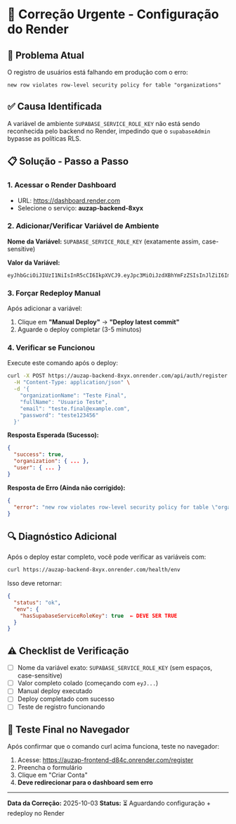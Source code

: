# 🔧 Correção Urgente - Configuração do Render

## 🚨 Problema Atual
O registro de usuários está falhando em produção com o erro:
```
new row violates row-level security policy for table "organizations"
```

## ✅ Causa Identificada
A variável de ambiente `SUPABASE_SERVICE_ROLE_KEY` não está sendo reconhecida pelo backend no Render, impedindo que o `supabaseAdmin` bypasse as políticas RLS.

## 📋 Solução - Passo a Passo

### 1. Acessar o Render Dashboard
- URL: https://dashboard.render.com
- Selecione o serviço: **auzap-backend-8xyx**

### 2. Adicionar/Verificar Variável de Ambiente

**Nome da Variável:** `SUPABASE_SERVICE_ROLE_KEY` (exatamente assim, case-sensitive)

**Valor da Variável:**
```
eyJhbGciOiJIUzI1NiIsInR5cCI6IkpXVCJ9.eyJpc3MiOiJzdXBhYmFzZSIsInJlZiI6ImNkbmRud2dsY2lleWxmZ3pid3RzIiwicm9sZSI6InNlcnZpY2Vfcm9sZSIsImlhdCI6MTc1OTM2NTU3MywiZXhwIjoyMDc0OTQxNTczfQ.-38opT8Tw9f59tUbEvxNrdEOb3tPXZSx0bePm3wtcMg
```

### 3. Forçar Redeploy Manual

Após adicionar a variável:
1. Clique em **"Manual Deploy"** → **"Deploy latest commit"**
2. Aguarde o deploy completar (3-5 minutos)

### 4. Verificar se Funcionou

Execute este comando após o deploy:
```bash
curl -X POST https://auzap-backend-8xyx.onrender.com/api/auth/register \
  -H "Content-Type: application/json" \
  -d '{
    "organizationName": "Teste Final",
    "fullName": "Usuario Teste",
    "email": "teste.final@example.com",
    "password": "teste123456"
  }'
```

**Resposta Esperada (Sucesso):**
```json
{
  "success": true,
  "organization": { ... },
  "user": { ... }
}
```

**Resposta de Erro (Ainda não corrigido):**
```json
{
  "error": "new row violates row-level security policy for table \"organizations\""
}
```

## 🔍 Diagnóstico Adicional

Após o deploy estar completo, você pode verificar as variáveis com:
```bash
curl https://auzap-backend-8xyx.onrender.com/health/env
```

Isso deve retornar:
```json
{
  "status": "ok",
  "env": {
    "hasSupabaseServiceRoleKey": true  ← DEVE SER TRUE
  }
}
```

## ⚠️ Checklist de Verificação

- [ ] Nome da variável exato: `SUPABASE_SERVICE_ROLE_KEY` (sem espaços, case-sensitive)
- [ ] Valor completo colado (começando com `eyJ...`)
- [ ] Manual deploy executado
- [ ] Deploy completado com sucesso
- [ ] Teste de registro funcionando

## 🎯 Teste Final no Navegador

Após confirmar que o comando curl acima funciona, teste no navegador:
1. Acesse: https://auzap-frontend-d84c.onrender.com/register
2. Preencha o formulário
3. Clique em "Criar Conta"
4. **Deve redirecionar para o dashboard sem erro**

---

**Data da Correção:** 2025-10-03
**Status:** ⏳ Aguardando configuração + redeploy no Render
